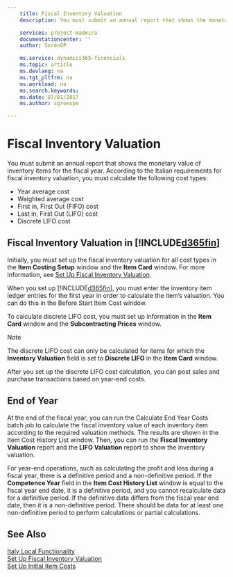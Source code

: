 ```yaml
---
    title: Fiscal Inventory Valuation
    description: You must submit an annual report that shows the monetary value of inventory items for the fiscal year.

    services: project-madeira
    documentationcenter: ''
    author: SorenGP

    ms.service: dynamics365-financials
    ms.topic: article
    ms.devlang: na
    ms.tgt_pltfrm: na
    ms.workload: na
    ms.search.keywords:
    ms.date: 07/01/2017
    ms.author: sgroespe

---
```

# Fiscal Inventory Valuation
You must submit an annual report that shows the monetary value of inventory items for the fiscal year. According to the Italian requirements for fiscal inventory valuation, you must calculate the following cost types:  

- Year average cost  
- Weighted average cost  
- First in, First Out (FIFO) cost  
- Last in, First Out (LIFO) cost  
- Discrete LIFO cost  

## Fiscal Inventory Valuation in [!INCLUDE[d365fin](../../includes/d365fin_md.md)]  
Initially, you must set up the fiscal inventory valuation for all cost types in the **Item Costing Setup** window and the **Item Card** window. For more information, see [Set Up Fiscal Inventory Valuation](how-to-set-up-fiscal-inventory-valuation.md).  

When you set up [!INCLUDE[d365fin](../../includes/d365fin_md.md)], you must enter the inventory item ledger entries for the first year in order to calculate the item’s valuation. You can do this in the Before Start Item Cost window.  

To calculate discrete LIFO cost, you must set up information in the **Item Card** window and the **Subcontracting Prices** window.

> [!NOTE]  
>  The discrete LIFO cost can only be calculated for items for which the **Inventory Valuation** field is set to **Discrete LIFO** in the **Item Card** window.

After you set up the discrete LIFO cost calculation, you can post sales and purchase transactions based on year-end costs.  

## End of Year  
 At the end of the fiscal year, you can run the Calculate End Year Costs batch job to calculate the fiscal inventory value of each inventory item according to the required valuation methods. The results are shown in the Item Cost History List window. Then, you can run the **Fiscal Inventory Valuation** report and the **LIFO Valuation** report to show the inventory valuation.  

 For year-end operations, such as calculating the profit and loss during a fiscal year, there is a definitive period and a non-definitive period. If the **Competence Year** field in the **Item Cost History List** window is equal to the fiscal year end date, it is a definitive period, and you cannot recalculate data for a definitive period. If the definitive data differs from the fiscal year end date, then it is a non-definitive period. There should be data for at least one non-definitive period to perform calculations or partial calculations.

## See Also  
 [Italy Local Functionality](italy-local-functionality.md)   
 [Set Up Fiscal Inventory Valuation](how-to-set-up-fiscal-inventory-valuation.md)   
 [Set Up Initial Item Costs](how-to-set-up-initial-item-costs.md)
